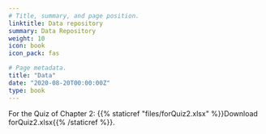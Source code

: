 ```yaml
---
# Title, summary, and page position.
linktitle: Data repository
summary: Data Repository
weight: 10
icon: book
icon_pack: fas

# Page metadata.
title: "Data"
date: "2020-08-20T00:00:00Z"
type: book  
---
```


For the Quiz of Chapter 2: {{% staticref "files/forQuiz2.xlsx" %}}Download forQuiz2.xlsx{{% /staticref %}}.